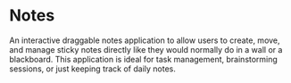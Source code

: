 # Notes
An interactive draggable notes application to allow users to create, move, and manage sticky notes directly like they would normally do in a wall or a blackboard. This application is ideal for task management, brainstorming sessions, or just keeping track of daily notes.
